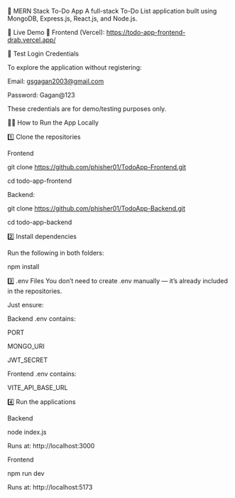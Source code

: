 



📝 MERN Stack To-Do App
A full-stack To-Do List application built using MongoDB, Express.js, React.js, and Node.js.

🚀 Live Demo
🔗 Frontend (Vercel): https://todo-app-frontend-drab.vercel.app/

🔐 Test Login Credentials

To explore the application without registering:

Email: gsgagan2003@gmail.com

Password: Gagan@123

These credentials are for demo/testing purposes only.

🧑‍💻 How to Run the App Locally

1️⃣ Clone the repositories

Frontend

git clone https://github.com/phisher01/TodoApp-Frontend.git

cd todo-app-frontend

Backend:


git clone https://github.com/phisher01/TodoApp-Backend.git

cd todo-app-backend

2️⃣ Install dependencies

Run the following in both folders:

npm install

3️⃣ .env Files
You don’t need to create .env manually — it’s already included in the repositories.

Just ensure:

Backend .env contains:


PORT

MONGO_URI

JWT_SECRET

Frontend .env contains:


VITE_API_BASE_URL

4️⃣ Run the applications

Backend

node index.js

Runs at: http://localhost:3000

Frontend

npm run dev

Runs at: http://localhost:5173
